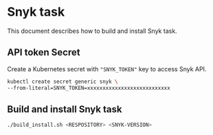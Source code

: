 # Snyk task

This document describes how to build and install Snyk task.

## API token Secret

Create a Kubernetes secret with `"SNYK_TOKEN"` key to access Snyk API.

```bash
kubectl create secret generic snyk \
--from-literal=SNYK_TOKEN=xxxxxxxxxxxxxxxxxxxxxxxxxxx
```

## Build and install Snyk task

```bash
./build_install.sh <RESPOSITORY> <SNYK-VERSION>
```
